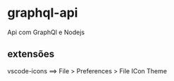 # graphql-api
Api com GraphQl e Nodejs



## extensões 
vscode-icons  ==> File >  Preferences > File ICon Theme
